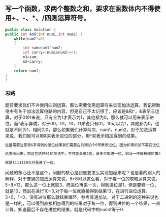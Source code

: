 ## 写一个函数，求两个整数之和，要求在函数体内不得使用+、-、*、/四则运算符号。 
```java
public class Solution {
public int Add(int num1,int num2) {
    while(num2!=0)
    {
        int sum=num1^num2;
        int carry=(num1&num2)<<1;
        n1=sum;
        n2=carry;
    }
    return num1;
}
}
```
### 思路
题目要求我们不许使用四则运算，那么需要使用运算符来实现加法运算，我记得数电中有关于加法运算电路的内容，但是自己不太记得了，应该是&和^，&表示与运算，对于0101来说，只有全为1才表示为1，其他都为0，那么就可以用来表示进位，而^表示异或，对于00，01，10，11来说只有01，10可以为1，其他都为0，也就是不同为1，相同为0，那么如果我们计算两次，num1，num2。对于加法运算来说，我们就可以用&来表示进位的部分，用^来表示相加得到的结果。

```txt
这里需要注意用&来得到的进位结果我们需要在后面加个0来表示进位，因为如果相加不需要进位，加个0也不影响结果，但是如果进位了那么我们就需要将进位

给表示出来，而且在这种01的加法中，不可能会进2位，最多只能进一位，假设一种最极端的情况就是都是几个1相加也不会出现进两位的情况，111111，111111相加

就是1111110也只是进了一位。
```
问题的核心还不是这个，问题的核心是到底要怎么实现加起来呢？也是看的别人的解释，对于普通的加法运算来说，5+8可以这么看，对于每一位的取和运算来说，5+8=13，那么这一位上就取3，而进位再来一次，得到进位是1，但是要移一位，就是10，然后在进行10+3,对于每一位就直接得到结果13，在进行进位运算，3+0，1+0，没有进位那么就结束循环，参考普通加法，对于二进制的这种来说也是一样的，可以得到直接相加得到的结果对于每一位，得到进位的一个结果，一直计算，知道最后不存在进位的结果，就是代码中的num2等于0.
